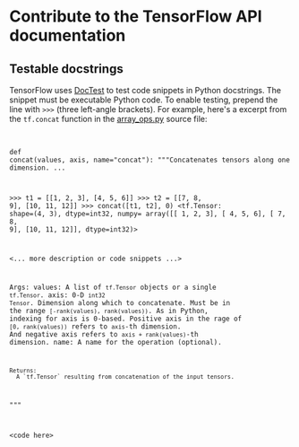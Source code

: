 <h1 data-md-type="header" data-parent-segment-id="8650292" data-segment-approved="false">Contribute to the TensorFlow API documentation</h1> <h2 data-md-type="header" data-parent-segment-id="8650293" data-segment-approved="false">Testable docstrings</h2> <p data-md-type="paragraph" data-parent-segment-id="8650294" data-segment-approved="false">TensorFlow uses <a href="https://docs.python.org/3/library/doctest.html" data-md-type="link">DocTest</a> to test code snippets in Python docstrings. The snippet must be executable Python code. To enable testing, prepend the line with <code data-md-type="codespan">&gt;&gt;&gt;</code> (three left-angle brackets). For example, here's a excerpt from the <code data-md-type="codespan">tf.concat</code> function in the <a href="https://www.tensorflow.org/code/tensorflow/python/ops/array_ops.py" data-md-type="link">array_ops.py</a> source file:</p> <pre data-md-type="block_code">

<code data-parent-segment-id="8650297" data-segment-approved="false">def concat(values, axis, name="concat"):
  """Concatenates tensors along one dimension.
  ...

  &gt;&gt;&gt; t1 = [[1, 2, 3], [4, 5, 6]]
  &gt;&gt;&gt; t2 = [[7, 8, 9], [10, 11, 12]]
  &gt;&gt;&gt; concat([t1, t2], 0)
  &lt;tf.Tensor: shape=(4, 3), dtype=int32, numpy=
  array([[ 1,  2,  3],
         [ 4,  5,  6],
         [ 7,  8,  9],
         [10, 11, 12]], dtype=int32)&gt;

  &lt;... more description or code snippets ...&gt;

  Args:
    values: A list of `tf.Tensor` objects or a single `tf.Tensor`.
    axis: 0-D `int32` `Tensor`.  Dimension along which to concatenate. Must be
      in the range `[-rank(values), rank(values))`. As in Python, indexing for
      axis is 0-based. Positive axis in the rage of `[0, rank(values))` refers
      to `axis`-th dimension. And negative axis refers to `axis +
      rank(values)`-th dimension.
    name: A name for the operation (optional).

    Returns:
      A `tf.Tensor` resulting from concatenation of the input tensors.
  """

  &lt;code here&gt;
</code>
